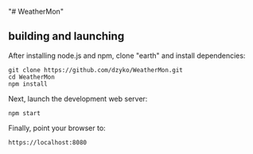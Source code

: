 "# WeatherMon" 

building and launching
----------------------

After installing node.js and npm, clone "earth" and install dependencies:

    git clone https://github.com/dzyko/WeatherMon.git
    cd WeatherMon
    npm install

Next, launch the development web server:

    npm start

Finally, point your browser to:

    https://localhost:8080
    